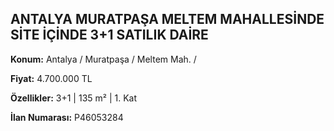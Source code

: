 ## ANTALYA MURATPAŞA MELTEM MAHALLESİNDE SİTE İÇİNDE 3+1 SATILIK DAİRE

**Konum:** Antalya / Muratpaşa / Meltem Mah. /

**Fiyat:** 4.700.000 TL

**Özellikler:** 3+1 | 135 m² | 1. Kat

**İlan Numarası:** P46053284

